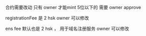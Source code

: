 合约需要改动
只有 owner 才能mint 5位以下的
需要 owner approve


registrationFee 是 2 hsk 
owner 可以修改

ens fee 默认也是 2 hsk ， 用于域名注册服务
owner 可以修改